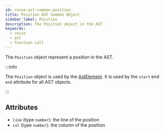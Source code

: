 ```yaml
---
id: rosie-ast-common-position
title: Position AST Common Object
sidebar_label: Position
description: The Position object in the AST
keywords:
  - rosie
  - ast
  - function call
---
```


The `Position` object represent a position in the AST.

:::info

The `Position` object is used by the [AstElement](/docs/rosie/ast/common/astelement.md).
It is used by the `start` end `end` attribute for all AST objects.

:::

## Attributes

- `line` (type `number`): the line of the position
- `col` (type `number`): the column of the position
